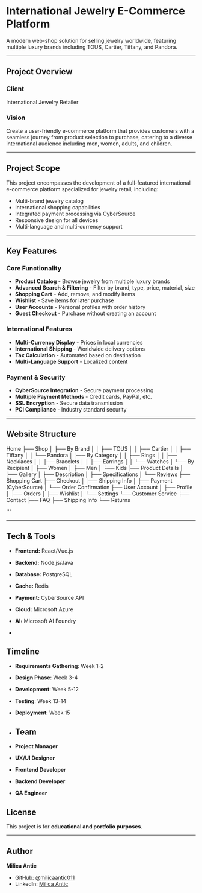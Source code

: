 # International Jewelry E-Commerce Platform

A modern web-shop solution for selling jewelry worldwide, featuring multiple luxury brands including TOUS, Cartier, Tiffany, and Pandora.

---

##  Project Overview

### Client
International Jewelry Retailer

### Vision
Create a user-friendly e-commerce platform that provides customers with a seamless journey from product selection to purchase, catering to a diverse international audience including men, women, adults, and children.

---

## Project Scope

This project encompasses the development of a full-featured international e-commerce platform specialized for jewelry retail, including:

- Multi-brand jewelry catalog
- International shopping capabilities
- Integrated payment processing via CyberSource
- Responsive design for all devices
- Multi-language and multi-currency support

---

## Key Features

### Core Functionality
- **Product Catalog** - Browse jewelry from multiple luxury brands
- **Advanced Search & Filtering** - Filter by brand, type, price, material, size
- **Shopping Cart** - Add, remove, and modify items
- **Wishlist** - Save items for later purchase
- **User Accounts** - Personal profiles with order history
- **Guest Checkout** - Purchase without creating an account

### International Features
- **Multi-Currency Display** - Prices in local currencies
- **International Shipping** - Worldwide delivery options
- **Tax Calculation** - Automated based on destination
- **Multi-Language Support** - Localized content

### Payment & Security
- **CyberSource Integration** - Secure payment processing
- **Multiple Payment Methods** - Credit cards, PayPal, etc.
- **SSL Encryption** - Secure data transmission
- **PCI Compliance** - Industry standard security

---

## Website Structure
Home
├── Shop
│   ├── By Brand
│   │   ├── TOUS
│   │   ├── Cartier
│   │   ├── Tiffany
│   │   └── Pandora
│   ├── By Category
│   │   ├── Rings
│   │   ├── Necklaces
│   │   ├── Bracelets
│   │   ├── Earrings
│   │   └── Watches
│   └── By Recipient
│       ├── Women
│       ├── Men
│       └── Kids
├── Product Details
│   ├── Gallery
│   ├── Description
│   ├── Specifications
│   └── Reviews
├── Shopping Cart
├── Checkout
│   ├── Shipping Info
│   ├── Payment (CyberSource)
│   └── Order Confirmation
├── User Account
│   ├── Profile
│   ├── Orders
│   ├── Wishlist
│   └── Settings
└── Customer Service
├── Contact
├── FAQ
├── Shipping Info
└── Returns


'''

---

## Tech & Tools

- **Frontend:** React/Vue.js
- **Backend:** Node.js/Java  
- **Database:** PostgreSQL
- **Cache:** Redis
- **Payment:** CyberSource API
- **Cloud:** Microsoft Azure
- **AI:** Microsoft AI Foundry

- 
## Timeline

- **Requirements Gathering**: Week 1-2
- **Design Phase**: Week 3-4
- **Development**: Week 5-12
- **Testing**: Week 13-14
- **Deployment**: Week 15

- ##  Team

- **Project Manager**
- **UX/UI Designer**
- **Frontend Developer**
- **Backend Developer**
- **QA Engineer**



## License
This project is for **educational and portfolio purposes**.

---

## Author
**Milica Antic**  

- GitHub: [@milicaantic011](https://github.com/milicaantic011)  
- LinkedIn: [Milica Antic](https://www.linkedin.com/in/milica-antic-ds/)
